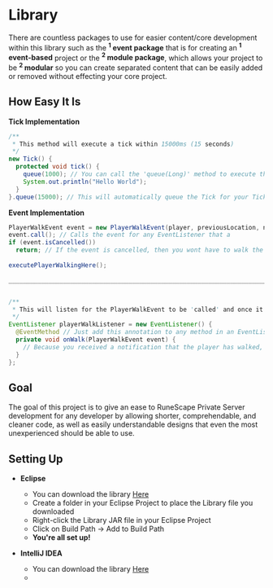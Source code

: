# Library
There are countless packages to use for easier content/core development within this library such as the <b><sup>1</sup> event package</b> that is for creating an <b><sup>1</sup> event-based</b> project or the <b><sup>2</sup> module package</b>, which allows your project to be <b><sup>2</sup> modular</b> so you can create separated content that can be easily added or removed without effecting your core project.

## How Easy It Is
<b>Tick Implementation</b>
```java
/**
 * This method will execute a tick within 15000ms (15 seconds)
 */
new Tick() {
  protected void tick() {
    queue(1000); // You can call the 'queue(Long)' method to execute this tick for ANY specific period
    System.out.println("Hello World");
  }
}.queue(15000); // This will automatically queue the Tick for your Ticker to execute in 15 seconds
```
<b>Event Implementation</b>
```java
PlayerWalkEvent event = new PlayerWalkEvent(player, previousLocation, newLocation); // Code=(player, previous_tile, walk_tile)
event.call(); // Calls the event for any EventListener that a 
if (event.isCancelled())
  return; // If the event is cancelled, then you wont have to walk the player to the next tile
  
executePlayerWalkingHere();

_____________________________________________________________________________________________


/**
 * This will listen for the PlayerWalkEvent to be 'called' and once it sees that it has been called, then it will execute this listener
 */
EventListener playerWalkListener = new EventListener() {
  @EventMethod // Just add this annotation to any method in an EventListener and it becomes a method that listens to the specified event
  private void onWalk(PlayerWalkEvent event) {
    // Because you received a notification that the player has walked, you can check to see if they have walked to a specific location, and if they have, then you can damage them or teleport them or anything
  }
};
```


## Goal
The goal of this project is to give an ease to RuneScape Private Server development for any developer by allowing shorter, comprehendable, and cleaner code, as well as easily understandable designs that even the most unexperienced should be able to use.

## Setting Up
- <b>Eclipse</b>
  * You can download the library [Here](https://github.com/tehnewb/Library/releases)
  * Create a folder in your Eclipse Project to place the Library file you downloaded
  * Right-click the Library JAR file in your Eclipse Project
  * Click on Build Path -> Add to Build Path
  * <b>You're all set up!</b>
  
- <b>IntelliJ IDEA</b>
  * You can download the library [Here](https://github.com/tehnewb/Library/releases)
  * 
